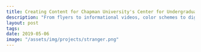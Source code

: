 ```yaml
---
title: Creating Content for Chapman University's Center for Undergraduate Excellence
description: "From flyers to informational videos, color schemes to digital signage"
layout: post
tags:
date: 2019-05-06
image: "/assets/img/projects/stranger.png"
---
```

